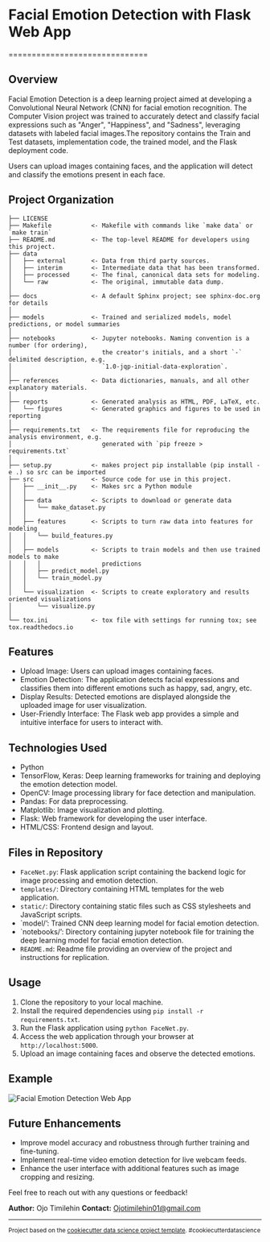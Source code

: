 # Facial Emotion Detection with Flask Web App
==============================

## Overview
Facial Emotion Detection is a deep learning project aimed at developing a Convolutional Neural Network (CNN) for facial emotion recognition. The Computer Vision project was trained to accurately detect and classify facial expressions such as "Anger", "Happiness", and "Sadness", leveraging datasets with labeled facial images.The repository contains the Train and Test datasets, implementation code, the trained model, and the Flask deployment code.

Users can upload images containing faces, and the application will detect and classify the emotions present in each face.


Project Organization
------------

    ├── LICENSE
    ├── Makefile           <- Makefile with commands like `make data` or `make train`
    ├── README.md          <- The top-level README for developers using this project.
    ├── data
    │   ├── external       <- Data from third party sources.
    │   ├── interim        <- Intermediate data that has been transformed.
    │   ├── processed      <- The final, canonical data sets for modeling.
    │   └── raw            <- The original, immutable data dump.
    │
    ├── docs               <- A default Sphinx project; see sphinx-doc.org for details
    │
    ├── models             <- Trained and serialized models, model predictions, or model summaries
    │
    ├── notebooks          <- Jupyter notebooks. Naming convention is a number (for ordering),
    │                         the creator's initials, and a short `-` delimited description, e.g.
    │                         `1.0-jqp-initial-data-exploration`.
    │
    ├── references         <- Data dictionaries, manuals, and all other explanatory materials.
    │
    ├── reports            <- Generated analysis as HTML, PDF, LaTeX, etc.
    │   └── figures        <- Generated graphics and figures to be used in reporting
    │
    ├── requirements.txt   <- The requirements file for reproducing the analysis environment, e.g.
    │                         generated with `pip freeze > requirements.txt`
    │
    ├── setup.py           <- makes project pip installable (pip install -e .) so src can be imported
    ├── src                <- Source code for use in this project.
    │   ├── __init__.py    <- Makes src a Python module
    │   │
    │   ├── data           <- Scripts to download or generate data
    │   │   └── make_dataset.py
    │   │
    │   ├── features       <- Scripts to turn raw data into features for modeling
    │   │   └── build_features.py
    │   │
    │   ├── models         <- Scripts to train models and then use trained models to make
    │   │   │                 predictions
    │   │   ├── predict_model.py
    │   │   └── train_model.py
    │   │
    │   └── visualization  <- Scripts to create exploratory and results oriented visualizations
    │       └── visualize.py
    │
    └── tox.ini            <- tox file with settings for running tox; see tox.readthedocs.io



## Features
- Upload Image: Users can upload images containing faces.
- Emotion Detection: The application detects facial expressions and classifies them into different emotions such as happy, sad, angry, etc.
- Display Results: Detected emotions are displayed alongside the uploaded image for user visualization.
- User-Friendly Interface: The Flask web app provides a simple and intuitive interface for users to interact with.

## Technologies Used
- Python
- TensorFlow, Keras: Deep learning frameworks for training and deploying the emotion detection model.
- OpenCV: Image processing library for face detection and manipulation. 
- Pandas: For data preprocessing.
- Matplotlib: Image visualization and plotting.
- Flask: Web framework for developing the user interface.
- HTML/CSS: Frontend design and layout.

## Files in Repository
- `FaceNet.py`: Flask application script containing the backend logic for image processing and emotion detection.
- `templates/`: Directory containing HTML templates for the web application.
- `static/`: Directory containing static files such as CSS stylesheets and JavaScript scripts.
- `model/’: Trained CNN deep learning model for facial emotion detection.
- `notebooks/’: Directory containing jupyter notebook file for training the deep learning model for facial emotion detection.
- `README.md`: Readme file providing an overview of the project and instructions for replication.

## Usage
1. Clone the repository to your local machine.
2. Install the required dependencies using `pip install -r requirements.txt`.
3. Run the Flask application using `python FaceNet.py`.
4. Access the web application through your browser at `http://localhost:5000`.
5. Upload an image containing faces and observe the detected emotions.

## Example
![Facial Emotion Detection Web App](example.png)

## Future Enhancements
- Improve model accuracy and robustness through further training and fine-tuning.
- Implement real-time video emotion detection for live webcam feeds.
- Enhance the user interface with additional features such as image cropping and resizing.

Feel free to reach out with any questions or feedback!

**Author:** Ojo Timilehin 
**Contact:** Ojotimilehin01@gmail.com

--------

<p><small>Project based on the <a target="_blank" href="https://drivendata.github.io/cookiecutter-data-science/">cookiecutter data science project template</a>. #cookiecutterdatascience</small></p>

